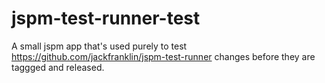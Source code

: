 # jspm-test-runner-test

A small jspm app that's used purely to test https://github.com/jackfranklin/jspm-test-runner changes before they are taggged and released.
